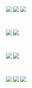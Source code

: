 </br>

![](https://img.shields.io/badge/Code-HTML5-informational?style=flat&logo=HTML5&color=e34f26)
![](https://img.shields.io/badge/Style-CSS3-informational?style=flat&logo=CSS3&color=f3f3f3)
![](https://img.shields.io/badge/Style-SASS-informational?style=flat&logo=SASS&Color=white)

</br>

![](https://img.shields.io/badge/Code-TypeScript-informational?style=flat&logo=TypeScript&color=1572B6)
![](https://img.shields.io/badge/Code-JavaScript-informational?style=flat&logo=JavaScript&color=F7DF1E)

</br>

![](https://img.shields.io/badge/Code-React-informational?style=flat&logo=react&color=61DAFB)
![](https://img.shields.io/badge/Code-Redux-informational?style=flat&logo=Redux&color=764ABC)

</br>

![](https://img.shields.io/badge/Tools-Figma-informational?style=flat&logo=Figma&color=F24E1E)
![](https://img.shields.io/badge/Tools-Git-informational?style=flat&logo=Git&color=F05032)
![](https://img.shields.io/badge/Tools-Visualstudio-informational?style=flat&logo=visual-studio&Color=white)

<!--
**lionelp-dev/lionelp-dev** is a ✨ _special_ ✨ repository because its `README.md` (this file) appears on your GitHub profile.

Here are some ideas to get you started:

- 🔭 I’m currently working on ...
- 🌱 I’m currently learning ...
- 👯 I’m looking to collaborate on ...
- 🤔 I’m looking for help with ...
- 💬 Ask me about ...
- 📫 How to reach me: ...
- 😄 Pronouns: ...
- ⚡ Fun fact: ...
-->
